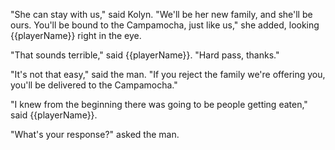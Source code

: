 "She can stay with us," said Kolyn. "We'll be her new family, and she'll be ours. You'll be bound to the Campamocha, just like us," she added, looking {{playerName}} right in the eye.

"That sounds terrible," said {{playerName}}. "Hard pass, thanks."

"It's not that easy," said the man. "If you reject the family we're offering you, you'll be delivered to the Campamocha."

"I knew from the beginning there was going to be people getting eaten," said {{playerName}}.

"What's your response?" asked the man.
